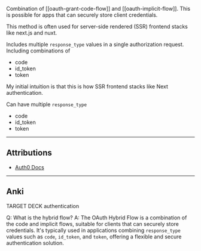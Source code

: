 Combination of [[oauth-grant-code-flow]] and [[oauth-implicit-flow]]. This is possible for apps that can securely store client credentials.

This method is often used for server-side rendered (SSR) frontend stacks like next.js and nuxt.

Includes multiple `response_type` values in a single authorization request. Including combinations of
- code
- id_token
- token


My initial intuition is that this is how SSR frontend stacks like Next authentication.

Can have multiple `response_type`
- code
- id_token
- token

---
## Attributions
- [Auth0 Docs](https://auth0.com/docs/get-started/authentication-and-authorization-flow/hybrid-flow)

----
## Anki
TARGET DECK
authentication

Q: What is the hybrid flow?
A: The OAuth Hybrid Flow is a combination of the code and implicit flows, suitable for clients that can securely store credentials. It's typically used in applications combining `response_type` values such as `code`, `id_token`, and `token`, offering a flexible and secure authentication solution.
<!--ID: 1700558287069-->
